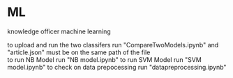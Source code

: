 # ML
knowledge officer machine learning 

to upload and run the two classifers run  "CompareTwoModels.ipynb" and "article.json" must be on the same path of the file  
to run NB Model  run "NB model.ipynb" 
to run SVM Model run "SVM model.ipynb"
to check on data prepocessing run "datapreprocessing.ipynb"
